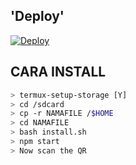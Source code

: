 
## 'Deploy'
[![Deploy](https://www.herokucdn.com/deploy/button.svg)](https://heroku.com/deploy?template=https://github.com/Idamxixi/v1/)

##  CARA INSTALL 
```bash
> termux-setup-storage [Y]
> cd /sdcard
> cp -r NAMAFILE /$HOME
> cd NAMAFILE
> bash install.sh
> npm start
> Now scan the QR
```
